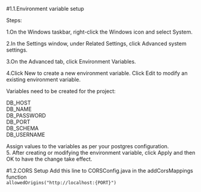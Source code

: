 #1.1.Environment variable setup

Steps:

1.On the Windows taskbar, right-click the Windows icon and select System.<br/>

2.In the Settings window, under Related Settings, click Advanced system settings.<br/>

3.On the Advanced tab, click Environment Variables.<br/>

4.Click New to create a new environment variable. Click Edit to modify an existing environment variable.<br/>

Variables need to be created for the project:

DB_HOST<br/>
DB_NAME<br/>
DB_PASSWORD<br/>
DB_PORT<br/>
DB_SCHEMA<br/>
DB_USERNAME<br/>

Assign values to the variables as per your postgres configuration.<br/>
5. After creating or modifying the environment variable, click Apply and then OK to have the change take effect.<br/>

#1.2.CORS Setup
Add this line to CORSConfig.java in the addCorsMappings function  
```allowedOrigins("http://localhost:{PORT}")```

